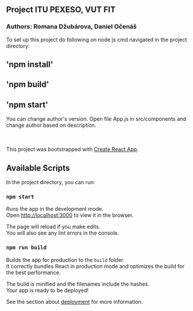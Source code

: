 ## Project ITU PEXESO, VUT FIT
<h3>Authors: Romana Džubárova, Daniel Očenáš </h3>

To set up this project do following on node js cmd navigated in the project directory:
## 'npm install'
## 'npm build'
## 'npm start'

You can change author's version.
Open file App.js in src/components and change author based on description.
</br>
</br>
</br>

This project was bootstrapped with [Create React App](https://github.com/facebook/create-react-app).

## Available Scripts

In the project directory, you can run:

### `npm start`

Runs the app in the development mode.<br />
Open [http://localhost:3000](http://localhost:3000) to view it in the browser.

The page will reload if you make edits.<br />
You will also see any lint errors in the console.

### `npm run build`

Builds the app for production to the `build` folder.<br />
It correctly bundles React in production mode and optimizes the build for the best performance.

The build is minified and the filenames include the hashes.<br />
Your app is ready to be deployed!

See the section about [deployment](https://facebook.github.io/create-react-app/docs/deployment) for more information.

